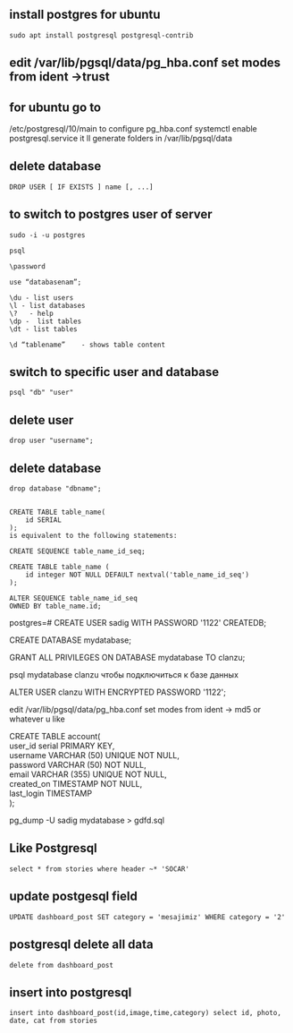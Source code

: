 ## install postgres for ubuntu 

    sudo apt install postgresql postgresql-contrib
    


## edit /var/lib/pgsql/data/pg_hba.conf     set modes from ident ->trust
## for ubuntu go to 

/etc/postgresql/10/main  to configure pg_hba.conf
systemctl enable postgresql.service    it ll generate folders in /var/lib/pgsql/data  

## delete database 
    DROP USER [ IF EXISTS ] name [, ...]




## to switch to postgres user of server
    sudo -i -u postgres  

    psql

    \password     
    
    use “databasenam”;  
    
    \du - list users
    \l - list databases 
    \?   - help  
    \dp -  list tables  
    \dt - list tables  
    
    \d “tablename”    - shows table content  
    
## switch to specific user and database 
    psql "db" "user"    


## delete user 
    drop user "username";
## delete database 
    drop database "dbname";

    
    CREATE TABLE table_name(  
        id SERIAL  
    );  
    is equivalent to the following statements:  
    
    CREATE SEQUENCE table_name_id_seq;  
     
    CREATE TABLE table_name (  
        id integer NOT NULL DEFAULT nextval('table_name_id_seq')  
    );  
     
    ALTER SEQUENCE table_name_id_seq  
    OWNED BY table_name.id;  




postgres=# CREATE USER sadig WITH PASSWORD '1122' CREATEDB;     

CREATE DATABASE mydatabase;  

GRANT ALL PRIVILEGES ON DATABASE mydatabase TO clanzu;   

psql mydatabase clanzu  чтобы подключиться к базе данных 

ALTER USER clanzu WITH ENCRYPTED PASSWORD '1122';  

edit /var/lib/pgsql/data/pg_hba.conf     set modes from ident -> md5 or whatever u like  




CREATE TABLE account(  
user_id serial PRIMARY KEY,  
username VARCHAR (50) UNIQUE NOT NULL,  
password VARCHAR (50) NOT NULL,  
email VARCHAR (355) UNIQUE NOT NULL,  
created_on TIMESTAMP NOT NULL,  
last_login TIMESTAMP  
);  




pg_dump -U sadig mydatabase > gdfd.sql 


## Like Postgresql
    select * from stories where header ~* 'SOCAR'

## update postgesql field
    UPDATE dashboard_post SET category = 'mesajimiz' WHERE category = '2'

## postgresql delete all data
    delete from dashboard_post

## insert into postgresql

    insert into dashboard_post(id,image,time,category) select id, photo, date, cat from stories



